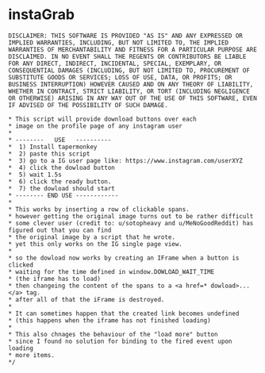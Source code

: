 # instaGrab



    DISCLAIMER: THIS SOFTWARE IS PROVIDED "AS IS" AND ANY EXPRESSED OR IMPLIED WARRANTIES, INCLUDING, BUT NOT LIMITED TO, THE IMPLIED WARRANTIES OF MERCHANTABILITY AND FITNESS FOR A PARTICULAR PURPOSE ARE DISCLAIMED. IN NO EVENT SHALL THE REGENTS OR CONTRIBUTORS BE LIABLE FOR ANY DIRECT, INDIRECT, INCIDENTAL, SPECIAL, EXEMPLARY, OR CONSEQUENTIAL DAMAGES (INCLUDING, BUT NOT LIMITED TO, PROCUREMENT OF SUBSTITUTE GOODS OR SERVICES; LOSS OF USE, DATA, OR PROFITS; OR BUSINESS INTERRUPTION) HOWEVER CAUSED AND ON ANY THEORY OF LIABILITY, WHETHER IN CONTRACT, STRICT LIABILITY, OR TORT (INCLUDING NEGLIGENCE OR OTHERWISE) ARISING IN ANY WAY OUT OF THE USE OF THIS SOFTWARE, EVEN IF ADVISED OF THE POSSIBILITY OF SUCH DAMAGE.

    * This script will provide download buttons over each
    * image on the profile page of any instagram user
    *
    * --------   USE   ----------
    *  1) Install tapermonkey
    *  2) paste this script
    *  3) go to a IG user page like: https://www.instagram.com/userXYZ
    *  4) click the dowload button
    *  5) wait 1.5s
    *  6) click the ready button.
    *  7) the dowload should start
    * -------- END USE ------------
    *
    * This works by inserting a row of clickable spans.
    * however getting the original image turns out to be rather difficult
    * some clever user (credit to: u/sotopheavy and u/MeNoGoodReddit) has figured out that you can find
    * the original image by a script that he wrote.
    * yet this only works on the IG single page view.
    *
    * so the dowload now works by creating an IFrame when a button is clicked
    * waiting for the time defined in window.DOWLOAD_WAIT_TIME
    * (the iframe has to load)
    * then changeing the content of the spans to a <a href=* dowload>...</a> tag.
    * after all of that the iFrame is destroyed.
    *
    * It can sometimes happen that the created link becomes undefined
    * (this happens when the iframe has not finished loading)
    *
    * This also chnages the behaviour of the "load more" button
    * since I found no solution for binding to the fired event upon loading
    * more items.
    */

